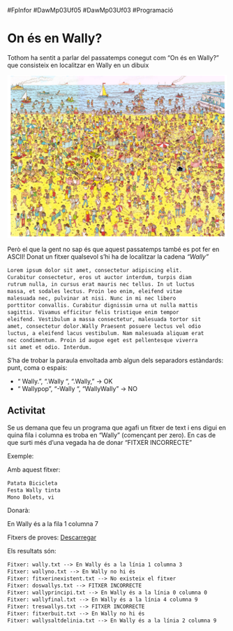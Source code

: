 #FpInfor #DawMp03Uf05 #DawMp03Uf03 #Programació

On és en Wally?
=========================
Tothom ha sentit a parlar del passatemps conegut com “On és en Wally?” que consisteix en localitzar en Wally en un dibuix

![Wally](imatges/wally.png)

Però el que la gent no sap és que aquest passatemps també es pot fer en ASCII! Donat un fitxer qualsevol s’hi ha de localitzar la cadena *“Wally”* 


    Lorem ipsum dolor sit amet, consectetur adipiscing elit.
    Curabitur consectetur, eros ut auctor interdum, turpis diam
    rutrum nulla, in cursus erat mauris nec tellus. In ut luctus
    massa, et sodales lectus. Proin leo enim, eleifend vitae
    malesuada nec, pulvinar at nisi. Nunc in mi nec libero
    porttitor convallis. Curabitur dignissim urna ut nulla mattis
    sagittis. Vivamus efficitur felis tristique enim tempor 
    eleifend. Vestibulum a massa consectetur, malesuada tortor sit 
    amet, consectetur dolor.Wally Praesent posuere lectus vel odio 
    luctus, a eleifend lacus vestibulum. Nam malesuada aliquam erat 
    nec condimentum. Proin id augue eget est pellentesque viverra 
    sit amet et odio. Interdum.


S’ha de trobar la paraula envoltada amb algun dels separadors estàndards: punt, coma o espais:

* “ Wally.”, “.Wally “, “.Wally,” → OK
* “ Wallypop”, “-Wally “, “WallyWally” → NO

Activitat
----------------
Se us demana que feu un programa que agafi un fitxer de text i ens digui en quina fila i columna es troba en “Wally” (començant per zero). En cas de que surti més d’una vegada ha de donar “FITXER INCORRECTE”


Exemple:

Amb aquest fitxer: 

    Patata Bicicleta
    Festa Wally tinta
    Mono Bolets, vi

Donarà:

   En Wally és a la fila 1 columna 7


Fitxers de proves: [Descarregar](https://drive.google.com/file/d/0B1USLpQ7TipGS0VxQWRuSTVrSms/view?usp=sharing)

Els resultats són: 

    Fitxer: wally.txt --> En Wally és a la línia 1 columna 3
    Fitxer: wallyno.txt --> En Wally no hi és
    Fitxer: fitxerinexistent.txt --> No existeix el fitxer
    Fitxer: doswallys.txt --> FITXER INCORRECTE
    Fitxer: wallyprincipi.txt --> En Wally és a la línia 0 columna 0
    Fitxer: wallyfinal.txt --> En Wally és a la línia 4 columna 9
    Fitxer: treswallys.txt --> FITXER INCORRECTE
    Fitxer: fitxerbuit.txt --> En Wally no hi és
    Fitxer: wallysaltdelinia.txt --> En Wally és a la línia 2 columna 9
